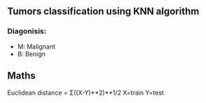 
## Tumors classification using KNN algorithm
### Diagonisis:
- M: Malignant
- B: Benign

## Maths
Euclidean distance = Σ((X-Y)**2)**1/2
 X=train
 Y=test

